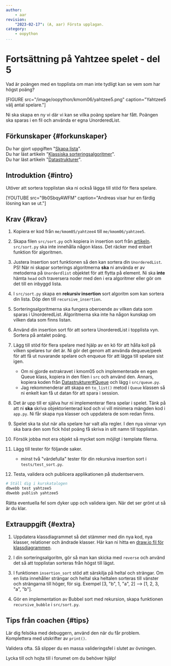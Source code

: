 ```yaml
---
author:
    - aar
revision:
    "2023-02-17": (A, aar) Första upplagan.
category:
    - oopython
...
```

Fortsättning på Yahtzee spelet - del 5
===================================

Vad är poängen med en topplista om man inte tydligt kan se vem som har högst poäng?
<!--more-->

[FIGURE src="/image/oopython/kmom06/yahtzee5.png" caption="Yahtzee5 välj antal spelare."]

Ni ska skapa en ny vi där vi kan se vilka poäng spelare har fått. Poängen ska sparas i en fil och använda er egna UnorderedList.



Förkunskaper {#forkunskaper}
-----------------------

Du har gjort uppgiften "[Skapa lista](uppgift/skapa-lista)".  
Du har läst artikeln "[Klassiska sorteringsalgoritmer](kunskap/sorteringsalgoritmer-v2)".  
Du har läst artikeln "[Datastrukturer](kunskap/datastrukturer)".  



Introduktion {#intro}
-----------------------

Utöver att sortera topplistan ska ni också lägga till stöd för flera spelare.

[YOUTUBE src="9b0SbqyAWFM" caption="Andreas visar hur en färdig lösning kan se ut."]

<!-- [FIGURE src="/image/oopython/kmom06/yahtzee5.png" caption="Yahtzee5."] -->



Krav {#krav}
-----------------------

1. Kopiera er kod från `me/kmom05/yahtzee4` till `me/kmom06/yahtzee5`.

1. Skapa filen `src/sort.py` och kopiera in insertion sort från [artikeln](kunskap/sorteringsalgoritmer-v2#insertion-sort).  
`src/sort.py` ska inte innehålla någon klass. Det räcker med enbart funktion för algoritmen.

1. Justera Insertion sort funktionen så den kan sortera din `UnorderedList`. PS! När ni skapar sorterings algoritmerna **ska** ni använda er av metoderna på `Unorderdlist` objektet för att flytta på element. Ni ska **inte** hämta `head` och traversera noder med den i era algoritmer eller gör om det till en inbyggd lista.

1. I `src/sort.py` skapa en **rekursiv insertion** sort algoritm som kan sortera din lista. Döp den till `recursive_insertion`.

1. Sorteringsalgoritmerna ska fungera oberoende av vilken data som sparas i UnorderedList. Algoritmerna ska inte ha någon kunskap om vilken data som finns listan.

1. Använd din insertion sort för att sortera UnorderedList i topplista vyn. Sortera på antalet poäng.

1. Lägg till stöd för flera spelare med hjälp av en kö för att hålla koll på vilken spelares tur det är. Ni gör det genom att använda dequeue/peek för att få ut nuvarande spelare och enqueue för att lägga till spelare sist igen.
    - Om ni gjorde extrakravet i kmom05 och implementerade en egen Queue klass, kopiera in den filen i `src` och använd den. Annars, kopiera koden från [Datastrukturer#Queue](kunskap/datastrukturer#queue) och lägg i `src/queue.py`.
    - Jag rekommenderar att skapa en `to_list()` metod i `Queue` klassen så ni enkelt kan få ut datan för att spara i session.

1. Det är upp till er själva hur ni implementerar flera spelar i spelet. Tänk på att ni **ska** skriva objektorienterad kod och vi vill minimera mängden kod i `app.py`. Ni får skapa nya klasser och uppdatera de som redan finns.

1. Spelet ska ta slut när alla spelare har valt alla regler. I den nya vinnar vyn ska bara den som fick höst poäng få skriva in sitt namn till topplistan.

1. Försök jobba mot era objekt så mycket som möjligt i template filerna.

1. Lägg till tester för följande saker.
    - minst två "värdefulla" tester för din rekursiva insertion sort i `tests/test_sort.py`.

1.  Testa, validera och publicera applikationen på studentservern.



```bash
# Ställ dig i kurskatalogen
dbwebb test yahtzee5
dbwebb publish yahtzee5
```

Rätta eventuella fel som dyker upp och validera igen. När det ser grönt ut så är du klar.



Extrauppgift {#extra}
-----------------------

1. Uppdatera klassdiagrammet så det stämmer med din nya kod, nya klasser, relationer och ändrade klasser. Här kan ni hitta en [draw.io fil för klassdiagrammen](/kursmaterial/oopython/yahtzee.drawio).

1. I din sorteringsalgoritm, gör så man kan skicka med `reverse` och använd det så att topplistan sorteras från högst till lägst.

1. I funktionen `insertion_sort` stöd att särskilja på heltal och strängar. Om en lista innehåller strängar och heltal ska heltalen sorteras till vänster och strängarna till höger, för sig.
Exempel [3, "b", 1, "a", 2] –> [1, 2, 3, "a", "b"].

1. Gör en implementation av Bubbel sort med rekursion, skapa funktionen `recursive_bubble` i `src/sort.py`.



Tips från coachen {#tips}
-----------------------

Lär dig felsöka med debuggern, använd den när du får problem. Komplettera med utskrifter av `print()`.

Validera ofta. Så slipper du en massa valideringsfel i slutet av övningen.

Lycka till och hojta till i forumet om du behöver hjälp!
